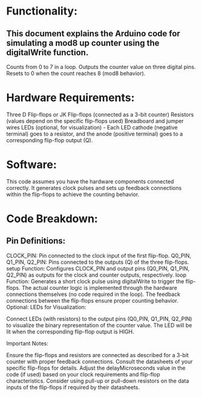 # Functionality:
## This document explains the Arduino code for simulating a mod8 up counter using the digitalWrite function.
Counts from 0 to 7 in a loop.
Outputs the counter value on three digital pins.
Resets to 0 when the count reaches 8 (mod8 behavior).
# Hardware Requirements:

Three D Flip-flops or JK Flip-flops (connected as a 3-bit counter)
Resistors (values depend on the specific flip-flops used)
Breadboard and jumper wires
LEDs (optional, for visualization) - Each LED cathode (negative terminal) goes to a resistor, and the anode (positive terminal) goes to a corresponding flip-flop output (Q).
# Software:

This code assumes you have the hardware components connected correctly. It generates clock pulses and sets up feedback connections within the flip-flops to achieve the counting behavior.

# Code Breakdown:

## Pin Definitions:
CLOCK_PIN: Pin connected to the clock input of the first flip-flop.
Q0_PIN, Q1_PIN, Q2_PIN: Pins connected to the outputs (Q) of the three flip-flops.
setup Function:
Configures CLOCK_PIN and output pins (Q0_PIN, Q1_PIN, Q2_PIN) as outputs for the clock and counter outputs, respectively.
loop Function:
Generates a short clock pulse using digitalWrite to trigger the flip-flops.
The actual counter logic is implemented through the hardware connections themselves (no code required in the loop). The feedback connections between the flip-flops ensure proper counting behavior.
Optional: LEDs for Visualization:

Connect LEDs (with resistors) to the output pins (Q0_PIN, Q1_PIN, Q2_PIN) to visualize the binary representation of the counter value. The LED will be lit when the corresponding flip-flop output is HIGH.

Important Notes:

Ensure the flip-flops and resistors are connected as described for a 3-bit counter with proper feedback connections. Consult the datasheets of your specific flip-flops for details.
Adjust the delayMicroseconds value in the code (if used) based on your clock requirements and flip-flop characteristics.
Consider using pull-up or pull-down resistors on the data inputs of the flip-flops if required by their datasheets.
